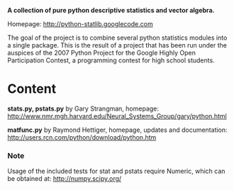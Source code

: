 **A collection of pure python descriptive statistics and vector algebra.**

Homepage: http://python-statlib.googlecode.com

The goal of the project is to combine several python statistics
modules into a single package. This is the result of a project
that has been run under the auspices of the 2007 Python Project
for the Google Highly Open Participation Contest, a programming
contest for high school students.


# Content #

**stats.py, pstats.py** by Gary Strangman, homepage: http://www.nmr.mgh.harvard.edu/Neural_Systems_Group/gary/python.html

**matfunc.py** by Raymond Hettiger, homepage, updates and documentation:  http://users.rcn.com/python/download/python.htm

### Note ###

Usage of the included tests for stat and pstats require Numeric, which can be obtained at:
http://numpy.scipy.org/